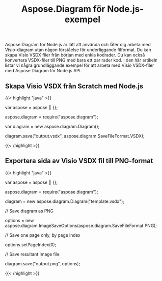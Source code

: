﻿---
title: Aspose.Diagram för Node.js-exempel
type: docs
weight: 10
url: /sv/java/aspose-diagram-for-node-js-examples/
description: Viso Diagram Node.js API låter dig arbeta med Visio diagram utan någon förståelse för underliggande filformat. Du kan skapa Visio VSDX-filer från början och konvertera VSDX-filer till PNG med bara ett par rader kod.
---
Aspose.Diagram för Node.js är lätt att använda och låter dig arbeta med Visio-diagram utan någon förståelse för underliggande filformat. Du kan skapa Visio VSDX filer från början med enkla kodrader. Du kan också konvertera VSDX-filer till PNG med bara ett par rader kod. I den här artikeln listar vi några grundläggande exempel för att arbeta med Visio VSDX-filer med Aspose.Diagram för Node.js API.
## **Skapa Visio VSDX från Scratch med Node.js**
{{< highlight "java" >}}

 var aspose = aspose || {};

aspose.diagram = require("aspose.diagram");

var diagram = new aspose.diagram.Diagram();

diagram.save("output.vsdx", aspose.diagram.SaveFileFormat.VSDX);

{{< /highlight >}}
## **Exportera sida av Visio VSDX fil till PNG-format**
{{< highlight "java" >}}

 var aspose = aspose || {};

aspose.diagram = require("aspose.diagram");

diagram = new aspose.diagram.Diagram("template.vsdx");

// Save diagram as PNG

options = new aspose.diagram.ImageSaveOptions(aspose.diagram.SaveFileFormat.PNG);

// Save one page only, by page index

options.setPageIndex(0);

// Save resultant Image file

diagram.save("output.png", options);

{{< /highlight >}}

